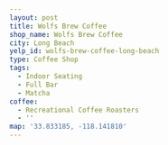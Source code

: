 ```yaml
---
layout: post
title: Wolfs Brew Coffee
shop_name: Wolfs Brew Coffee
city: Long Beach
yelp_id: wolfs-brew-coffee-long-beach
type: Coffee Shop
tags:
  - Indoor Seating
  - Full Bar
  - Matcha
coffee:
  - Recreational Coffee Roasters
  - ''
map: '33.833185, -118.141810'
---
```


